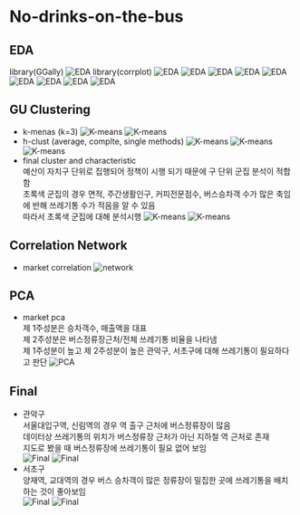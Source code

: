 # No-drinks-on-the-bus

## EDA
library(GGally)
![EDA](/images/EDA_correlation1.png)
library(corrplot)
![EDA](/images/EDA_correlation2.png)
![EDA](/images/EDA_seoul_daypop.png)
![EDA](/images/EDA_seoul_nightpop.png)
![EDA](/images/EDA_seoul_people.png)
![EDA](/images/EDA_seoul_areasize.png)
![EDA](/images/EDA_seoul_caffecount.png)
![EDA](/images/EDA_seoul_sales.png)
![EDA](/images/EDA_seoul_buscount.png)
![EDA](/images/EDA_seoul_trashcount.png)

## GU Clustering
- k-menas (k=3)
![K-means](/images/kmeans.png)
![K-means](/images/kmeans_graph.png)
- h-clust (average, complte, single methods)
![K-means](/images/cluster_average.png)
![K-means](/images/cluster_complete.png)
![K-means](/images/cluster_single.png)
- final cluster and characteristic  
예산이 자치구 단위로 집행되어 정책이 시행 되기 때문에 구 단위 군집 분석이 적합함  
초록색 군집의 경우 면적, 주간생활인구, 커피전문점수, 버스승차객 수가 많은 축임에 반해 쓰레기통 수가 적음을 알 수 있음  
따라서 초록색 군집에 대해 분석시행
![K-means](/images/final_kmeans.png)
![K-means](/images/cluster_scatterplot.png)

## Correlation Network
- market correlation
![network](/images/market_cor.graph.png)

## PCA
- market pca  
제 1주성분은 승차객수, 매출액을 대표  
제 2주성분은 버스정류장근처/전체 쓰레기통 비율을 나타냄  
제 1주성분이 높고 제 2주성분이 높은 관악구, 서초구에 대해 쓰레기통이 필요하다고 판단
![PCA](/images/pca_result.png)

## Final
- 관악구  
서울대입구역, 신림역의 경우 역 출구 근처에 버스정류장이 많음  
데이터상 쓰레기통의 위치가 버스정류장 근처가 아닌 지하철 역 근처로 존재  
지도로 봤을 때 버스정류장에 쓰레기통이 필요 없어 보임  
![Final](/images/관악구_서울대입구역.png)
![Final](/images/관악구_신림역.png)
- 서초구  
양재역, 교대역의 경우 버스 승차객이 많은 정류장이 밀집한 곳에 쓰레기통을 배치하는 것이 좋아보임  
![Final](/images/서초구_교대역.png)
![Final](/images/서초구_양재역.png)
